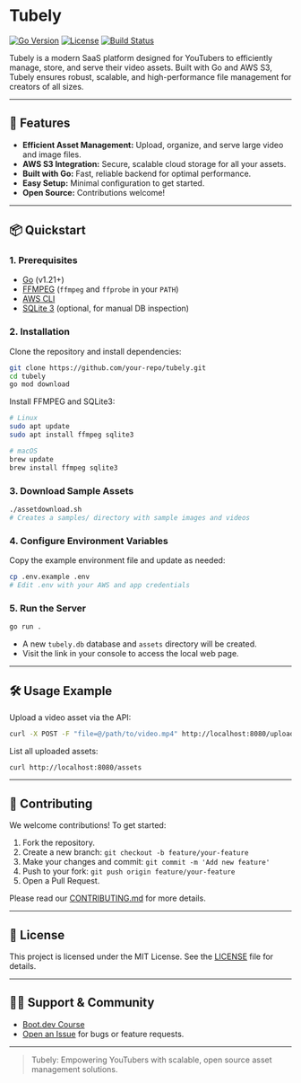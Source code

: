 # Tubely

[![Go Version](https://img.shields.io/badge/Go-1.21%2B-blue.svg)](https://golang.org/)
[![License](https://img.shields.io/badge/license-MIT-green.svg)](LICENSE)
[![Build Status](https://img.shields.io/github/actions/workflow/status/your-repo/tubely/main.yml?branch=main)](https://github.com/your-repo/tubely/actions)

Tubely is a modern SaaS platform designed for YouTubers to efficiently manage, store, and serve their video assets. Built with Go and AWS S3, Tubely ensures robust, scalable, and high-performance file management for creators of all sizes.

---

## 🚀 Features

-   **Efficient Asset Management:** Upload, organize, and serve large video and image files.
-   **AWS S3 Integration:** Secure, scalable cloud storage for all your assets.
-   **Built with Go:** Fast, reliable backend for optimal performance.
-   **Easy Setup:** Minimal configuration to get started.
-   **Open Source:** Contributions welcome!

---

## 📦 Quickstart

### 1. Prerequisites

-   [Go](https://golang.org/doc/install) (v1.21+)
-   [FFMPEG](https://ffmpeg.org/download.html) (`ffmpeg` and `ffprobe` in your `PATH`)
-   [AWS CLI](https://docs.aws.amazon.com/cli/latest/userguide/getting-started-install.html)
-   [SQLite 3](https://www.sqlite.org/download.html) (optional, for manual DB inspection)

### 2. Installation

Clone the repository and install dependencies:

```bash
git clone https://github.com/your-repo/tubely.git
cd tubely
go mod download
```

Install FFMPEG and SQLite3:

```bash
# Linux
sudo apt update
sudo apt install ffmpeg sqlite3

# macOS
brew update
brew install ffmpeg sqlite3
```

### 3. Download Sample Assets

```bash
./assetdownload.sh
# Creates a samples/ directory with sample images and videos
```

### 4. Configure Environment Variables

Copy the example environment file and update as needed:

```bash
cp .env.example .env
# Edit .env with your AWS and app credentials
```

### 5. Run the Server

```bash
go run .
```

-   A new `tubely.db` database and `assets` directory will be created.
-   Visit the link in your console to access the local web page.

---

## 🛠️ Usage Example

Upload a video asset via the API:

```bash
curl -X POST -F "file=@/path/to/video.mp4" http://localhost:8080/upload
```

List all uploaded assets:

```bash
curl http://localhost:8080/assets
```

---

## 🤝 Contributing

We welcome contributions! To get started:

1. Fork the repository.
2. Create a new branch: `git checkout -b feature/your-feature`
3. Make your changes and commit: `git commit -m 'Add new feature'`
4. Push to your fork: `git push origin feature/your-feature`
5. Open a Pull Request.

Please read our [CONTRIBUTING.md](CONTRIBUTING.md) for more details.

---

## 📄 License

This project is licensed under the MIT License. See the [LICENSE](LICENSE) file for details.

---

## 🙋‍♂️ Support & Community

-   [Boot.dev Course](https://boot.dev/courses/learn-file-storage-golang)
-   [Open an Issue](https://github.com/your-repo/tubely/issues) for bugs or feature requests.

---

> Tubely: Empowering YouTubers with scalable, open source asset management solutions.
